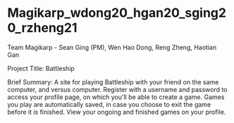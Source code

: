 # Magikarp_wdong20_hgan20_sging20_rzheng21

Team Magikarp - Sean Ging (PM), Wen Hao Dong, Reng Zheng, Haotian Gan

Project Title: Battleship

Brief Summary:
A site for playing Battleship with your friend on the same computer, and versus computer. Register with a username and password to access your profile page, on which you'll be able to create a game. Games you play are automatically saved, in case you choose to exit the game before it is finished. View your ongoing and finished games on your profile.
